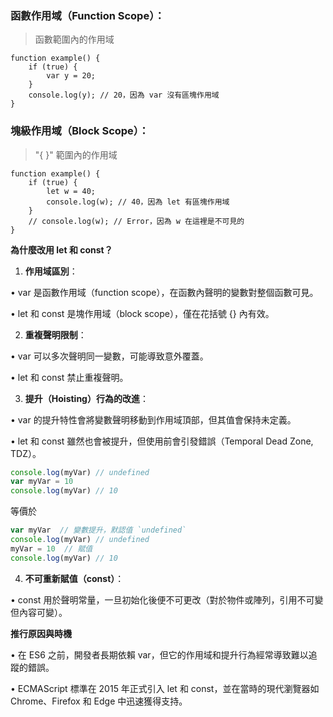 ### 函數作用域（Function Scope）：

> 函數範圍內的作用域

```JS
function example() { 
	if (true) {
		var y = 20;
	} 
	console.log(y); // 20，因為 var 沒有區塊作用域
}
```
### 塊級作用域（Block Scope）：

>  "{ }" 範圍內的作用域

```JS
function example() {
	if (true) {
		let w = 40;
		console.log(w); // 40，因為 let 有區塊作用域
	} 
	// console.log(w); // Error，因為 w 在這裡是不可見的
}
```

    

**為什麼改用 let 和 const？**

  
1. **作用域區別**：

• var 是函數作用域（function scope），在函數內聲明的變數對整個函數可見。

• let 和 const 是塊作用域（block scope），僅在花括號 {} 內有效。

2. **重複聲明限制**：

• var 可以多次聲明同一變數，可能導致意外覆蓋。

• let 和 const 禁止重複聲明。

3. **提升（Hoisting）行為的改進**：

• var 的提升特性會將變數聲明移動到作用域頂部，但其值會保持未定義。

• let 和 const 雖然也會被提升，但使用前會引發錯誤（Temporal Dead Zone, TDZ）。

```js
console.log(myVar) // undefined
var myVar = 10
console.log(myVar) // 10
```

 等價於
 
```js
var myVar  // 變數提升，默認值 `undefined`
console.log(myVar) // undefined
myVar = 10  // 賦值
console.log(myVar) // 10
```

4. **不可重新賦值（const）**：

• const 用於聲明常量，一旦初始化後便不可更改（對於物件或陣列，引用不可變但內容可變）。

  

**推行原因與時機**


• 在 ES6 之前，開發者長期依賴 var，但它的作用域和提升行為經常導致難以追蹤的錯誤。

• ECMAScript 標準在 2015 年正式引入 let 和 const，並在當時的現代瀏覽器如 Chrome、Firefox 和 Edge 中迅速獲得支持。